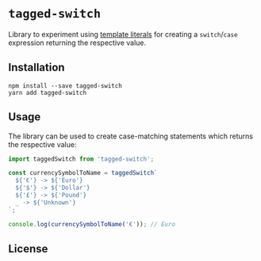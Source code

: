 # `tagged-switch`

Library to experiment using [template literals](https://developer.mozilla.org/en-US/docs/Web/JavaScript/Reference/Template_literals) for creating a `switch`/`case` expression returning the respective value.

## Installation

    npm install --save tagged-switch
    yarn add tagged-switch

## Usage

The library can be used to create case-matching statements which returns the respective value:

```javascript
import taggedSwitch from 'tagged-switch';

const currencySymbolToName = taggedSwitch`
  ${'€'} -> ${'Euro'}
  ${'$'} -> ${'Dollar'}
  ${'£'} -> ${'Pound'}
  _ -> ${'Unknown'}
`;

console.log(currencySymbolToName('€')); // Euro
```

## License
